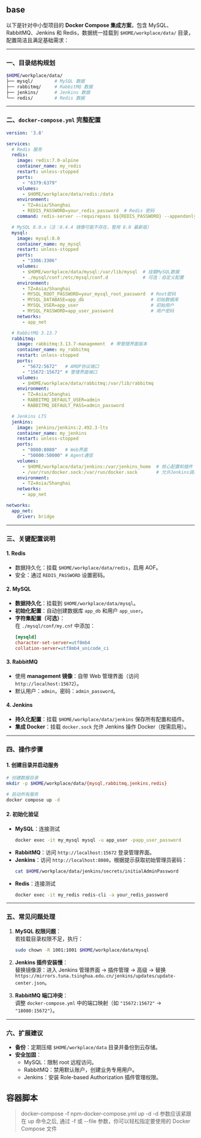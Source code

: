 ## base
以下是针对中小型项目的 **Docker Compose 集成方案**，包含 MySQL、RabbitMQ、Jenkins 和 Redis，数据统一挂载到 `$HOME/workplace/data/` 目录，配置简洁且满足基础需求：

---

### **一、目录结构规划**
```bash
$HOME/workplace/data/
├── mysql/        # MySQL 数据
├── rabbitmq/     # RabbitMQ 数据
├── jenkins/      # Jenkins 数据
└── redis/        # Redis 数据
```

---

### **二、`docker-compose.yml` 完整配置**
```yaml
version: '3.8'

services:
  # Redis 服务
  redis:
    image: redis:7.0-alpine
    container_name: my_redis
    restart: unless-stopped
    ports:
      - "6379:6379"
    volumes:
      - $HOME/workplace/data/redis:/data
    environment:
      - TZ=Asia/Shanghai
      - REDIS_PASSWORD=your_redis_password  # Redis 密码
    command: redis-server --requirepass $${REDIS_PASSWORD} --appendonly yes

  # MySQL 8.0.x（注：8.4.4 镜像可能不存在，暂用 8.0 最新版）
  mysql:
    image: mysql:8.0
    container_name: my_mysql
    restart: unless-stopped
    ports:
      - "3306:3306"
    volumes:
      - $HOME/workplace/data/mysql:/var/lib/mysql  # 挂载MySQL数据
      - ./mysql/conf:/etc/mysql/conf.d             # 可选：自定义配置
    environment:
      - TZ=Asia/Shanghai
      - MYSQL_ROOT_PASSWORD=your_mysql_root_password  # Root密码
      - MYSQL_DATABASE=app_db                         # 初始数据库
      - MYSQL_USER=app_user                           # 初始用户
      - MYSQL_PASSWORD=app_user_password              # 用户密码
    networks:
      - app_net

  # RabbitMQ 3.13.7
  rabbitmq:
    image: rabbitmq:3.13.7-management  # 带管理界面版本
    container_name: my_rabbitmq
    restart: unless-stopped
    ports:
      - "5672:5672"   # AMQP协议端口
      - "15672:15672" # 管理界面端口
    volumes:
      - $HOME/workplace/data/rabbitmq:/var/lib/rabbitmq
    environment:
      - TZ=Asia/Shanghai
      - RABBITMQ_DEFAULT_USER=admin
      - RABBITMQ_DEFAULT_PASS=admin_password

  # Jenkins LTS
  jenkins:
    image: jenkins/jenkins:2.492.3-lts
    container_name: my_jenkins
    restart: unless-stopped
    ports:
      - "8080:8080"   # Web界面
      - "50000:50000" # Agent通信
    volumes:
      - $HOME/workplace/data/jenkins:/var/jenkins_home  # 核心配置和插件
      - /var/run/docker.sock:/var/run/docker.sock       # 允许Jenkins调用Docker（可选）
    environment:
      - TZ=Asia/Shanghai
    networks:
      - app_net

networks:
  app_net:
    driver: bridge
```

---

### **三、关键配置说明**
#### **1. Redis**
- 数据持久化：挂载 `$HOME/workplace/data/redis`，启用 AOF。
- 安全：通过 `REDIS_PASSWORD` 设置密码。

#### **2. MySQL**
- **数据持久化**：挂载到 `$HOME/workplace/data/mysql`。
- **初始化配置**：自动创建数据库 `app_db` 和用户 `app_user`。
- **字符集配置（可选）**：  
  在 `./mysql/conf/my.cnf` 中添加：
  ```ini
  [mysqld]
  character-set-server=utf8mb4
  collation-server=utf8mb4_unicode_ci
  ```

#### **3. RabbitMQ**
- 使用 **management 镜像**：自带 Web 管理界面（访问 `http://localhost:15672`）。
- 默认用户：`admin`，密码：`admin_password`。

#### **4. Jenkins**
- **持久化配置**：挂载 `$HOME/workplace/data/jenkins` 保存所有配置和插件。
- **集成 Docker**：挂载 `docker.sock` 允许 Jenkins 操作 Docker（按需启用）。

---

### **四、操作步骤**
#### **1. 创建目录并启动服务**
```bash
# 创建数据目录
mkdir -p $HOME/workplace/data/{mysql,rabbitmq,jenkins,redis}

# 启动所有服务
docker compose up -d
```

#### **2. 初始化验证**
- **MySQL**：连接测试
  ```bash
  docker exec -it my_mysql mysql -u app_user -papp_user_password
  ```
- **RabbitMQ**：访问 `http://localhost:15672` 登录管理界面。
- **Jenkins**：访问 `http://localhost:8080`，根据提示获取初始管理员密码：
  ```bash
  cat $HOME/workplace/data/jenkins/secrets/initialAdminPassword
  ```
- **Redis**：连接测试
  ```bash
  docker exec -it my_redis redis-cli -a your_redis_password
  ```

---

### **五、常见问题处理**
1. **MySQL 权限问题**：  
   若挂载目录权限不足，执行：
   ```bash
   sudo chown -R 1001:1001 $HOME/workplace/data/mysql
   ```

2. **Jenkins 插件安装慢**：  
   替换镜像源：进入 Jenkins 管理界面 → 插件管理 → 高级 → 替换 `https://mirrors.tuna.tsinghua.edu.cn/jenkins/updates/update-center.json`。

3. **RabbitMQ 端口冲突**：  
   调整 `docker-compose.yml` 中的端口映射（如 `"15672:15672"` → `"18080:15672"`）。

---

### **六、扩展建议**
- **备份**：定期压缩 `$HOME/workplace/data` 目录并备份到云存储。
- **安全加固**：  
  - MySQL：限制 root 远程访问。
  - RabbitMQ：禁用默认账户，创建业务专用用户。
  - Jenkins：安装 Role-based Authorization 插件管理权限。

## 容器脚本
> docker-compose -f npm-docker-compose.yml up -d
> -d 参数应该紧跟在 up 命令之后, 通过 -f 或 --file 参数，你可以轻松指定要使用的 Docker Compose 文件